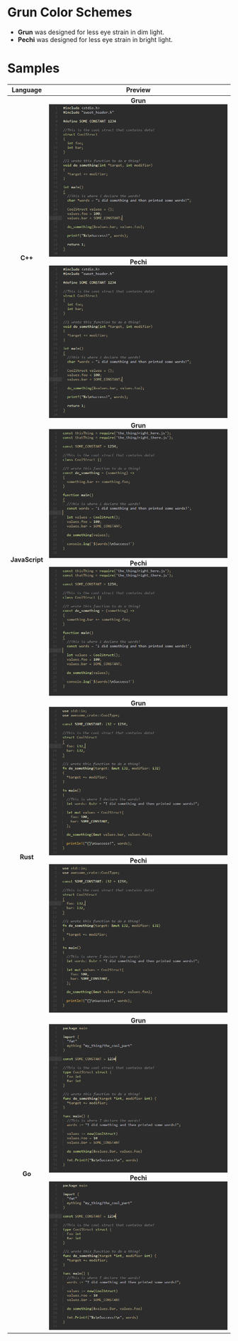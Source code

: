 # Grun Color Schemes
  - **Grun** was designed for less eye strain in dim light.
  - **Pechi** was designed for less eye strain in bright light.

# Samples
Language                   | Preview
:-------------------------:|:--------------------------------------------------:
**C++**                    | **Grun** ![](Example_CPP.png)  **Pechi** ![](Example_CPP.png)
**JavaScript**             | **Grun** ![](Example_JS.png)   **Pechi** ![](Example_JS.png)
**Rust**                   | **Grun** ![](Example_RUST.png) **Pechi** ![](Example_RUST.png)
**Go**                     | **Grun** ![](Example_GO.png)   **Pechi** ![](Example_GO.png)
